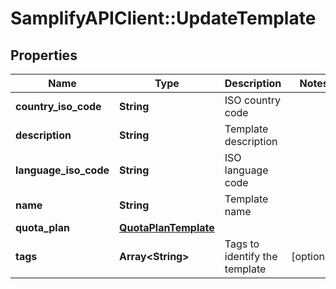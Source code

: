 # SamplifyAPIClient::UpdateTemplate

## Properties
Name | Type | Description | Notes
------------ | ------------- | ------------- | -------------
**country_iso_code** | **String** | ISO country code | 
**description** | **String** | Template description | 
**language_iso_code** | **String** | ISO language code | 
**name** | **String** | Template name | 
**quota_plan** | [**QuotaPlanTemplate**](QuotaPlanTemplate.md) |  | 
**tags** | **Array&lt;String&gt;** | Tags to identify the template | [optional] 



